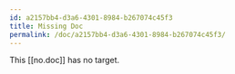 ```yaml
---
id: a2157bb4-d3a6-4301-8984-b267074c45f3
title: Missing Doc
permalink: /doc/a2157bb4-d3a6-4301-8984-b267074c45f3/
---
```

This [[no.doc]] has no target.
